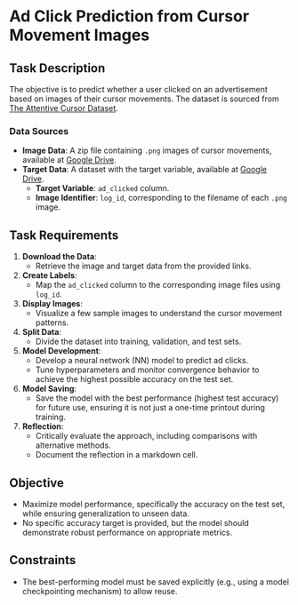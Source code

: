 # Ad Click Prediction from Cursor Movement Images

## Task Description

The objective is to predict whether a user clicked on an advertisement based on images of their cursor movements. The dataset is sourced from [The Attentive Cursor Dataset](https://gitlab.com/iarapakis/the-attentive-cursor-dataset).

### Data Sources
- **Image Data**: A zip file containing `.png` images of cursor movements, available at [Google Drive](https://drive.google.com/file/d/18c43SiRTrJYjUN0cPoynA39NWx__bJDa/view?usp=drive_link).
- **Target Data**: A dataset with the target variable, available at [Google Drive](https://drive.google.com/file/d/1_lwltpA4uhAchTHy7M6fe3tM_eCRGqjU/view?usp=drive_link).
  - **Target Variable**: `ad_clicked` column.
  - **Image Identifier**: `log_id`, corresponding to the filename of each `.png` image.

## Task Requirements

1. **Download the Data**:
   - Retrieve the image and target data from the provided links.
2. **Create Labels**:
   - Map the `ad_clicked` column to the corresponding image files using `log_id`.
3. **Display Images**:
   - Visualize a few sample images to understand the cursor movement patterns.
4. **Split Data**:
   - Divide the dataset into training, validation, and test sets.
5. **Model Development**:
   - Develop a neural network (NN) model to predict ad clicks.
   - Tune hyperparameters and monitor convergence behavior to achieve the highest possible accuracy on the test set.
6. **Model Saving**:
   - Save the model with the best performance (highest test accuracy) for future use, ensuring it is not just a one-time printout during training.
7. **Reflection**:
   - Critically evaluate the approach, including comparisons with alternative methods.
   - Document the reflection in a markdown cell.

## Objective
- Maximize model performance, specifically the accuracy on the test set, while ensuring generalization to unseen data.
- No specific accuracy target is provided, but the model should demonstrate robust performance on appropriate metrics.

## Constraints
- The best-performing model must be saved explicitly (e.g., using a model checkpointing mechanism) to allow reuse.
